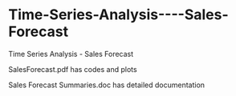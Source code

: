 # Time-Series-Analysis----Sales-Forecast
Time Series Analysis - Sales Forecast

SalesForecast.pdf has codes and plots


Sales Forecast Summaries.doc has detailed documentation
